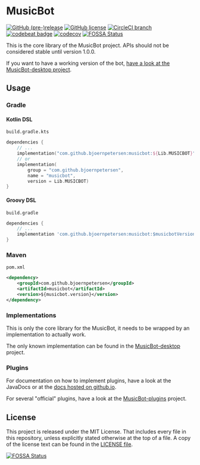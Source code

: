 # MusicBot

[![GitHub (pre-)release](https://img.shields.io/github/release/BjoernPetersen/MusicBot/all.svg)](https://github.com/BjoernPetersen/MusicBot/releases) [![GitHub license](https://img.shields.io/github/license/BjoernPetersen/MusicBot.svg)](https://github.com/BjoernPetersen/MusicBot/blob/master/LICENSE) [![CircleCI branch](https://img.shields.io/circleci/project/github/BjoernPetersen/MusicBot/master.svg)](https://circleci.com/gh/BjoernPetersen/MusicBot/tree/master) [![codebeat badge](https://codebeat.co/badges/b5ac2bc9-3ea3-4e10-bfc7-c5c935e32a17)](https://codebeat.co/projects/github-com-bjoernpetersen-musicbot-develop) [![codecov](https://codecov.io/gh/BjoernPetersen/MusicBot/branch/develop/graph/badge.svg)](https://codecov.io/gh/BjoernPetersen/MusicBot)
[![FOSSA Status](https://app.fossa.io/api/projects/git%2Bgithub.com%2FBjoernPetersen%2FMusicBot.svg?type=shield)](https://app.fossa.io/projects/git%2Bgithub.com%2FBjoernPetersen%2FMusicBot?ref=badge_shield)

This is the core library of the MusicBot project.
APIs should not be considered stable until version 1.0.0.

If you want to have a working version of the bot, [have a look at the MusicBot-desktop project](https://github.com/BjoernPetersen/MusicBot-desktop/releases).

## Usage

### Gradle

#### Kotlin DSL

`build.gradle.kts`

```kotlin
dependencies {
    // ...
    implementation("com.github.bjoernpetersen:musicbot:${Lib.MUSICBOT}")
    // or
    implementation(
        group = "com.github.bjoernpetersen",
        name = "musicbot",
        version = Lib.MUSICBOT)
}
```

#### Groovy DSL

`build.gradle`

```groovy
dependencies {
    // ...
    implementation 'com.github.bjoernpetersen:musicbot:$musicbotVersion'
}
```

### Maven

`pom.xml`

```xml
<dependency>
    <groupId>com.github.bjoernpetersen</groupId>
    <artifactId>musicbot</artifactId>
    <version>${musicbot.version}</version>
</dependency>
```

### Implementations

This is only the core library for the MusicBot, it needs to be wrapped by an implementation
to actually work.

The only known implementation can be found in the
[MusicBot-desktop](https://github.com/BjoernPetersen/MusicBot-desktop) project.

### Plugins

For documentation on how to implement plugins, have a look at the JavaDocs or
at the [docs hosted on github.io](https://bjoernpetersen.github.io/MusicBot/).

For several "official" plugins, have a look at the [MusicBot-plugins](https://github.com/BjoernPetersen/MusicBot-plugins) project.

## License

This project is released under the MIT License. That includes every file in this repository,
unless explicitly stated otherwise at the top of a file.
A copy of the license text can be found in the [LICENSE file](LICENSE).


[![FOSSA Status](https://app.fossa.io/api/projects/git%2Bgithub.com%2FBjoernPetersen%2FMusicBot.svg?type=large)](https://app.fossa.io/projects/git%2Bgithub.com%2FBjoernPetersen%2FMusicBot?ref=badge_large)